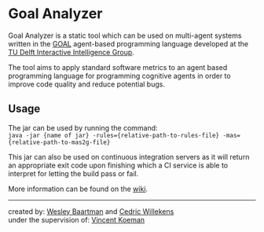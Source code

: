 # Goal Analyzer

Goal Analyzer is a static tool which can be used on multi-agent systems written in the 
[GOAL](https://goalapl.atlassian.net/wiki/spaces/GOAL/overview) agent-based programming language
developed at the 
[TU Delft Interactive Intelligence Group](https://www.tudelft.nl/ewi/over-de-faculteit/afdelingen/intelligent-systems/interactive-intelligence/).
 
The tool aims to apply standard software metrics to an agent based programming 
language for programming cognitive agents in order to improve code quality and 
reduce potential bugs.
 
## Usage

The jar can be used by running the command:  
`java -jar {name of jar} -rules={relative-path-to-rules-file} -mas={relative-path-to-mas2g-file}`

This jar can also be used on continuous integration servers as it will return an appropriate exit
code upon finishing which a CI service is able to interpret for letting the build pass or fail.  

More information can be found on the [wiki](https://github.com/CptWesley/goal-analyzer/wiki/Running-Goal-Analyzer). 

***

created by: [Wesley Baartman](https://github.com/cptwesley) and [Cedric Willekens](https://github.com/ceddy4395)  
under the supervision of: [Vincent Koeman](https://github.com/Venorcis)